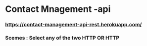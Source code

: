 # Contact Mnagement -api

### https://contact-management-api-rest.herokuapp.com/

### Scemes : Select any of the two HTTP OR HTTP